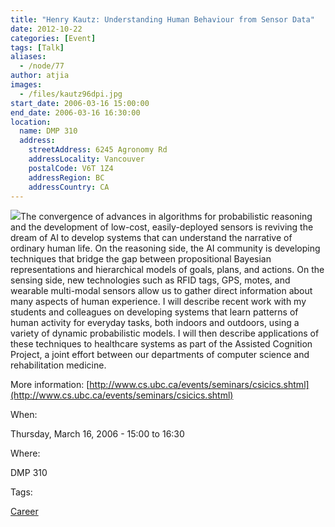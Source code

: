 ```yaml
---
title: "Henry Kautz: Understanding Human Behaviour from Sensor Data"
date: 2012-10-22
categories: [Event]
tags: [Talk]
aliases:
  - /node/77
author: atjia
images:
  - /files/kautz96dpi.jpg
start_date: 2006-03-16 15:00:00
end_date: 2006-03-16 16:30:00
location:
  name: DMP 310
  address:
    streetAddress: 6245 Agronomy Rd
    addressLocality: Vancouver
    postalCode: V6T 1Z4
    addressRegion: BC
    addressCountry: CA
---
```


![](/files/kautz96dpi.jpg)The convergence of advances in algorithms for probabilistic reasoning and the development of low-cost, easily-deployed sensors is reviving the dream of AI to develop systems that can understand the narrative of ordinary human life. On the reasoning side, the AI community is developing techniques that bridge the gap between propositional Bayesian representations and hierarchical models of goals, plans, and actions. On the sensing side, new technologies such as RFID tags, GPS, motes, and wearable multi-modal sensors allow us to gather direct information about many aspects of human experience. I will describe recent work with my students and colleagues on developing systems that learn patterns of human activity for everyday tasks, both indoors and outdoors, using a variety of dynamic probabilistic models. I will then describe applications of these techniques to healthcare systems as part of the Assisted Cognition Project, a joint effort between our departments of computer science and rehabilitation medicine.

More information: [http://www.cs.ubc.ca/events/seminars/csicics.shtml](http://www.cs.ubc.ca/events/seminars/csicics.shtml)

When: 

Thursday, March 16, 2006 - 15:00 to 16:30

Where: 

DMP 310

Tags: 

[Career](/career)
